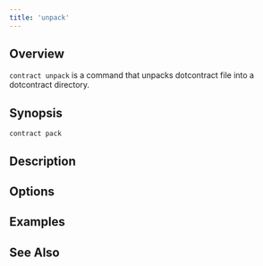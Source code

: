 ```yaml
---
title: 'unpack'
---
```


## Overview

`contract unpack` is a command that unpacks dotcontract file into a dotcontract directory.

## Synopsis

```
contract pack
```

## Description


## Options

## Examples

## See Also

